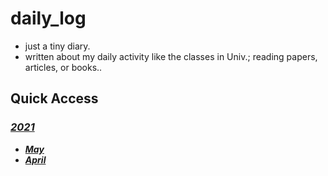 # daily_log
- just a tiny diary. 
- written about my daily activity like the classes in Univ.; reading papers, articles, or books..

## Quick Access
### [*2021*](./2021/)
-  [***May***](./2021/May/)
-  [***April***](./2021/April/)

